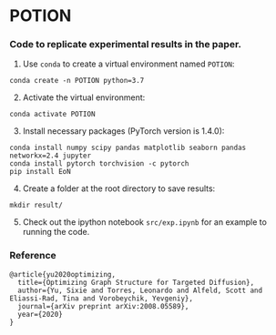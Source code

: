 # POTION
### Code to replicate experimental results in the paper.
1. Use `conda` to create a virtual environment named `POTION`:
```
conda create -n POTION python=3.7
```

2. Activate the virtual environment:
```
conda activate POTION
```

3. Install necessary packages (PyTorch version is 1.4.0):
```
conda install numpy scipy pandas matplotlib seaborn pandas networkx=2.4 jupyter
conda install pytorch torchvision -c pytorch
pip install EoN
```

4. Create a folder at the root directory to save results:
```
mkdir result/
```


5. Check out the ipython notebook `src/exp.ipynb` for an example to running the code.


### Reference
```
@article{yu2020optimizing,
  title={Optimizing Graph Structure for Targeted Diffusion},
  author={Yu, Sixie and Torres, Leonardo and Alfeld, Scott and Eliassi-Rad, Tina and Vorobeychik, Yevgeniy},
  journal={arXiv preprint arXiv:2008.05589},
  year={2020}
}
```
